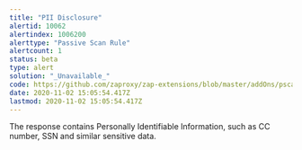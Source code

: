 ```yaml
---
title: "PII Disclosure"
alertid: 10062
alertindex: 1006200
alerttype: "Passive Scan Rule"
alertcount: 1
status: beta
type: alert
solution: "_Unavailable_"
code: https://github.com/zaproxy/zap-extensions/blob/master/addOns/pscanrulesBeta/src/main/java/org/zaproxy/zap/extension/pscanrulesBeta/PiiScanRule.java
date: 2020-11-02 15:05:54.417Z
lastmod: 2020-11-02 15:05:54.417Z
---
```

The response contains Personally Identifiable Information, such as CC number, SSN and similar sensitive data.
